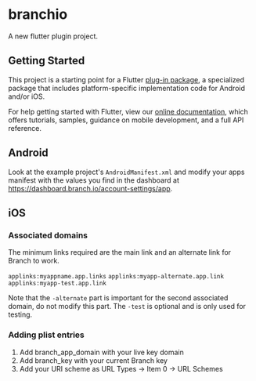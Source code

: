 # branchio

A new flutter plugin project.

## Getting Started

This project is a starting point for a Flutter
[plug-in package](https://flutter.dev/developing-packages/),
a specialized package that includes platform-specific implementation code for
Android and/or iOS.

For help getting started with Flutter, view our
[online documentation](https://flutter.dev/docs), which offers tutorials,
samples, guidance on mobile development, and a full API reference.

## Android

Look at the example project's `AndroidManifest.xml` and modify your apps manifest with the values you find in the dashboard at https://dashboard.branch.io/account-settings/app.

## iOS

### Associated domains

The minimum links required are the main link and an alternate link for Branch to work.

`applinks:myappname.app.links`
`applinks:myapp-alternate.app.link`
`applinks:myapp-test.app.link`

Note that the `-alternate` part is important for the second associated domain, do not modify this part.
The `-test` is optional and is only used for testing.

### Adding plist entries

1. Add branch_app_domain with your live key domain
2. Add branch_key with your current Branch key
3. Add your URI scheme as URL Types -> Item 0 -> URL Schemes
